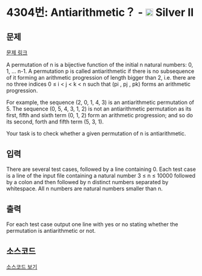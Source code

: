# 4304번: Antiarithmetic？ - <img src="https://static.solved.ac/tier_small/9.svg" style="height:20px" /> Silver II

<!-- performance -->

<!-- 문제 제출 후 깃허브에 푸시를 했을 때 제출한 코드의 성능이 입력될 공간입니다.-->

<!-- end -->

## 문제

[문제 링크](https://boj.kr/4304)


<p>A permutation of n is a bijective function of the initial n natural numbers: 0, 1, ... n-1. A permutation p is called antiarithmetic if there is no subsequence of it forming an arithmetic progression of length bigger than 2, i.e. there are no three indices 0 ≤ i &lt; j &lt; k &lt; n such that (pi , pj , pk) forms an arithmetic progression.</p>

<p>For example, the sequence (2, 0, 1, 4, 3) is an antiarithmetic permutation of 5. The sequence (0, 5, 4, 3, 1, 2) is not an antiarithmetic permutation as its first, fifth and sixth term (0, 1, 2) form an arithmetic progression; and so do its second, forth and fifth term (5, 3, 1).</p>

<p>Your task is to check whether a given permutation of n is antiarithmetic.</p>



## 입력


<p>There are several test cases, followed by a line containing 0. Each test case is a line of the input file containing a natural number 3 ≤ n ≤ 10000 followed by a colon and then followed by n distinct numbers separated by whitespace. All n numbers are natural numbers smaller than n.</p>



## 출력


<p>For each test case output one line with yes or no stating whether the permutation is antiarithmetic or not.</p>



## 소스코드

[소스코드 보기](Antiarithmetic？.cpp)